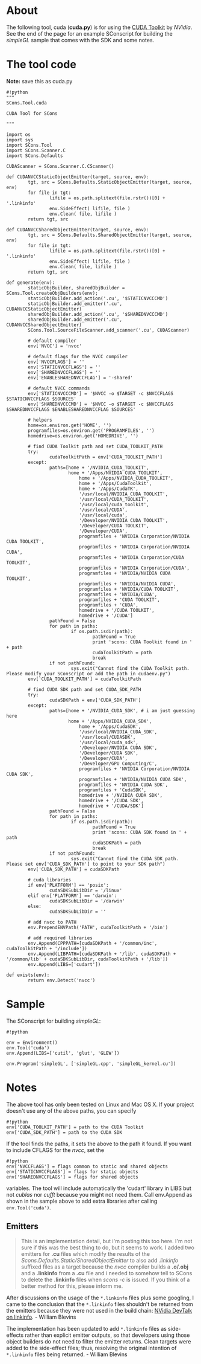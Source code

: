 # About

The following tool, cuda (**cuda.py**) is for using the [CUDA Toolkit](https://developer.nvidia.com/cuda-toolkit) by *NVidia*. See the end of the page for an example SConscript for building the _simpleGL_ sample that comes with the SDK and some notes. 


# The tool code

**Note:** save this as cuda.py 


```
#!python
"""
SCons.Tool.cuda

CUDA Tool for SCons

"""

import os
import sys
import SCons.Tool
import SCons.Scanner.C
import SCons.Defaults

CUDAScanner = SCons.Scanner.C.CScanner()

def CUDANVCCStaticObjectEmitter(target, source, env):
        tgt, src = SCons.Defaults.StaticObjectEmitter(target, source, env)
        for file in tgt:
                lifile = os.path.splitext(file.rstr())[0] + '.linkinfo'
                env.SideEffect( lifile, file )
                env.Clean( file, lifile )
        return tgt, src

def CUDANVCCSharedObjectEmitter(target, source, env):
        tgt, src = SCons.Defaults.SharedObjectEmitter(target, source, env)
        for file in tgt:
                lifile = os.path.splitext(file.rstr())[0] + '.linkinfo'
                env.SideEffect( lifile, file )
                env.Clean( file, lifile )
        return tgt, src

def generate(env):
        staticObjBuilder, sharedObjBuilder = SCons.Tool.createObjBuilders(env);
        staticObjBuilder.add_action('.cu', '$STATICNVCCCMD')
        staticObjBuilder.add_emitter('.cu', CUDANVCCStaticObjectEmitter)
        sharedObjBuilder.add_action('.cu', '$SHAREDNVCCCMD')
        sharedObjBuilder.add_emitter('.cu', CUDANVCCSharedObjectEmitter)
        SCons.Tool.SourceFileScanner.add_scanner('.cu', CUDAScanner)
        
        # default compiler
        env['NVCC'] = 'nvcc'
        
        # default flags for the NVCC compiler
        env['NVCCFLAGS'] = ''
        env['STATICNVCCFLAGS'] = ''
        env['SHAREDNVCCFLAGS'] = ''
        env['ENABLESHAREDNVCCFLAG'] = '-shared'
        
        # default NVCC commands
        env['STATICNVCCCMD'] = '$NVCC -o $TARGET -c $NVCCFLAGS $STATICNVCCFLAGS $SOURCES'
        env['SHAREDNVCCCMD'] = '$NVCC -o $TARGET -c $NVCCFLAGS $SHAREDNVCCFLAGS $ENABLESHAREDNVCCFLAG $SOURCES'

        # helpers
        home=os.environ.get('HOME', '')
        programfiles=os.environ.get('PROGRAMFILES', '')
        homedrive=os.environ.get('HOMEDRIVE', '')
        
        # find CUDA Toolkit path and set CUDA_TOOLKIT_PATH
        try:
                cudaToolkitPath = env['CUDA_TOOLKIT_PATH']
        except:
                paths=[home + '/NVIDIA_CUDA_TOOLKIT',
                       home + '/Apps/NVIDIA_CUDA_TOOLKIT',
                           home + '/Apps/NVIDIA_CUDA_TOOLKIT',
                           home + '/Apps/CudaToolkit',
                           home + '/Apps/CudaTK',
                           '/usr/local/NVIDIA_CUDA_TOOLKIT',
                           '/usr/local/CUDA_TOOLKIT',
                           '/usr/local/cuda_toolkit',
                           '/usr/local/CUDA',
                           '/usr/local/cuda',
                           '/Developer/NVIDIA CUDA TOOLKIT',
                           '/Developer/CUDA TOOLKIT',
                           '/Developer/CUDA',
                           programfiles + 'NVIDIA Corporation/NVIDIA CUDA TOOLKIT',
                           programfiles + 'NVIDIA Corporation/NVIDIA CUDA',
                           programfiles + 'NVIDIA Corporation/CUDA TOOLKIT',
                           programfiles + 'NVIDIA Corporation/CUDA',
                           programfiles + 'NVIDIA/NVIDIA CUDA TOOLKIT',
                           programfiles + 'NVIDIA/NVIDIA CUDA',
                           programfiles + 'NVIDIA/CUDA TOOLKIT',
                           programfiles + 'NVIDIA/CUDA',
                           programfiles + 'CUDA TOOLKIT',
                           programfiles + 'CUDA',
                           homedrive + '/CUDA TOOLKIT',
                           homedrive + '/CUDA']
                pathFound = False
                for path in paths:
                        if os.path.isdir(path):
                                pathFound = True
                                print 'scons: CUDA Toolkit found in ' + path
                                cudaToolkitPath = path
                                break
                if not pathFound:
                        sys.exit("Cannot find the CUDA Toolkit path. Please modify your SConscript or add the path in cudaenv.py")
        env['CUDA_TOOLKIT_PATH'] = cudaToolkitPath

        # find CUDA SDK path and set CUDA_SDK_PATH
        try:
                cudaSDKPath = env['CUDA_SDK_PATH']
        except:
                paths=[home + '/NVIDIA_CUDA_SDK', # i am just guessing here
                       home + '/Apps/NVIDIA_CUDA_SDK',
                           home + '/Apps/CudaSDK',
                           '/usr/local/NVIDIA_CUDA_SDK',
                           '/usr/local/CUDASDK',
                           '/usr/local/cuda_sdk',
                           '/Developer/NVIDIA CUDA SDK',
                           '/Developer/CUDA SDK',
                           '/Developer/CUDA',
                           '/Developer/GPU Computing/C',
                           programfiles + 'NVIDIA Corporation/NVIDIA CUDA SDK',
                           programfiles + 'NVIDIA/NVIDIA CUDA SDK',
                           programfiles + 'NVIDIA CUDA SDK',
                           programfiles + 'CudaSDK',
                           homedrive + '/NVIDIA CUDA SDK',
                           homedrive + '/CUDA SDK',
                           homedrive + '/CUDA/SDK']
                pathFound = False
                for path in paths:
                        if os.path.isdir(path):
                                pathFound = True
                                print 'scons: CUDA SDK found in ' + path
                                cudaSDKPath = path
                                break
                if not pathFound:
                        sys.exit("Cannot find the CUDA SDK path. Please set env['CUDA_SDK_PATH'] to point to your SDK path")
        env['CUDA_SDK_PATH'] = cudaSDKPath
        
        # cuda libraries
        if env['PLATFORM'] == 'posix':
                cudaSDKSubLibDir = '/linux'
        elif env['PLATFORM'] == 'darwin':
                cudaSDKSubLibDir = '/darwin'
        else:
                cudaSDKSubLibDir = ''

        # add nvcc to PATH
        env.PrependENVPath('PATH', cudaToolkitPath + '/bin')
        
        # add required libraries
        env.Append(CPPPATH=[cudaSDKPath + '/common/inc', cudaToolkitPath + '/include'])
        env.Append(LIBPATH=[cudaSDKPath + '/lib', cudaSDKPath + '/common/lib' + cudaSDKSubLibDir, cudaToolkitPath + '/lib'])
        env.Append(LIBS=['cudart'])

def exists(env):
        return env.Detect('nvcc')
```

# Sample

The SConscript for building _simpleGL_: 


```
#!python

env = Environment()
env.Tool('cuda')
env.Append(LIBS=['cutil', 'glut', 'GLEW'])

env.Program('simpleGL', ['simpleGL.cpp', 'simpleGL_kernel.cu'])
```

# Notes

The above tool has only been tested on Linux and Mac OS X. If your project doesn't use any of the above paths, you can specify 

```
#!python
env['CUDA_TOOLKIT_PATH'] = path to the CUDA Toolkit
env['CUDA_SDK_PATH'] = path to the CUDA SDK
```

If the tool finds the paths, it sets the above to the path it found. If you want to include CFLAGS for the _nvcc_, set the 

```
#!python
env['NVCCFLAGS'] = flags common to static and shared objects
env['STATICNVCCFLAGS'] = flags for static objects
env['SHAREDNVCCFLAGS'] = flags for shared objects
```
variables. The tool will include automatically the 'cudart' library in LIBS but not _cublas_ nor _cufft_ because you might not need them. Call env.Append as shown in the sample above to add extra libraries after calling `env.Tool('cuda')`. 


## Emitters

> This is an implementation detail, but i'm posting this too here. I'm not sure if this was the best thing to do, but it seems to work. I added two emitters for **.cu** files which modify the results of the _Scons.Defaults.Static/SharedObjectEmitter_ to also add _.linkinfo_ suffixed files as a target because the _nvcc_ compiler builds a **.o/.obj** and a **.linkinfo** from a **.cu** file and i needed to somehow tell to SCons to delete the **.linkinfo** files when _scons -c_ is issued. If you think of a better method for this, please inform me.

After discussions on the usage of the `*.linkinfo` files plus some googling, I came to the conclusion that the `*.linkinfo` files shouldn't be returned from the emitters because they were not used in the build chain: [NVidia DevTalk on linkinfo](https://devtalk.nvidia.com/default/topic/405518/linkinfo-files). - William Blevins

The implementation has been updated to add `*.linkinfo` files as side-effects rather than explicit emitter outputs, so that developers using those object builders do not need to filter the emitter returns.  Clean targets were added to the side-effect files; thus, resolving the original intention of `*.linkinfo` files being returned. - William Blevins
